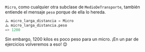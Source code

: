`Micro`, como cualquier otra subclase de `MedioDeTransporte`, también entiende el mensaje `peso` porque de ella lo hereda.

```python
ム micro_larga_distancia = Micro
ム micro_larga_distancia.peso
=> 1200
```

Sin embargo, 1200 kilos es poco peso para un micro. ¡En un par de ejercicios volveremos a eso! :relieved:
